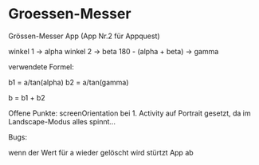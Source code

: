 Groessen-Messer
===============

Grössen-Messer App (App Nr.2 für Appquest)

winkel 1 -> alpha
winkel 2 -> beta
180 - (alpha + beta) -> gamma

verwendete Formel:

b1 = a/tan(alpha)
b2 = a/tan(gamma)

b = b1 + b2


Offene Punkte:
screenOrientation bei 1. Activity auf Portrait gesetzt, da im Landscape-Modus alles spinnt...


Bugs:

wenn der Wert für a wieder gelöscht wird stürtzt App ab

